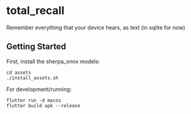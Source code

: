 # total_recall

Remember everything that your device hears, as text (in sqlite for now)

## Getting Started

First, install the sherpa_onnx models:

```
cd assets
./install_assets.sh
```

For development/running:

```
flutter run -d macos
flutter build apk --release
```
